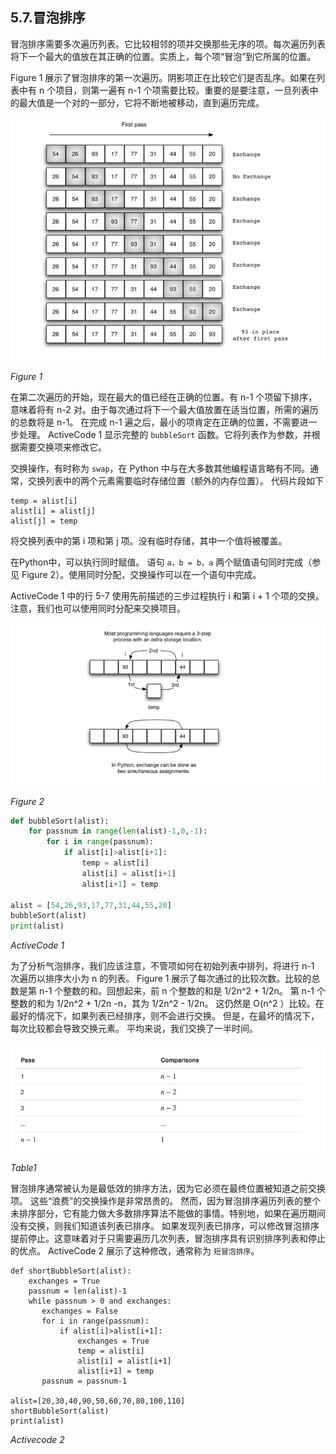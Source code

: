 ## 5.7.冒泡排序

冒泡排序需要多次遍历列表。它比较相邻的项并交换那些无序的项。每次遍历列表将下一个最大的值放在其正确的位置。实质上，每个项“冒泡”到它所属的位置。

Figure 1 展示了冒泡排序的第一次遍历。阴影项正在比较它们是否乱序。如果在列表中有 n 个项目，则第一遍有 n-1 个项需要比较。重要的是要注意，一旦列表中的最大值是一个对的一部分，它将不断地被移动，直到遍历完成。

![5.7.冒泡排序.figure1](assets/5.7.%E5%86%92%E6%B3%A1%E6%8E%92%E5%BA%8F.figure1.png)


*Figure 1*

在第二次遍历的开始，现在最大的值已经在正确的位置。有 n-1 个项留下排序，意味着将有 n-2 对。由于每次通过将下一个最大值放置在适当位置，所需的遍历的总数将是 n-1。 在完成 n-1 遍之后，最小的项肯定在正确的位置，不需要进一步处理。 ActiveCode 1 显示完整的 `bubbleSort` 函数。它将列表作为参数，并根据需要交换项来修改它。

交换操作，有时称为 `swap`，在 Python 中与在大多数其他编程语言略有不同。通常，交换列表中的两个元素需要临时存储位置（额外的内存位置）。 代码片段如下

````
temp = alist[i]
alist[i] = alist[j]
alist[j] = temp
````

将交换列表中的第 i 项和第 j 项。没有临时存储，其中一个值将被覆盖。

在Python中，可以执行同时赋值。 语句 `a，b = b，a` 两个赋值语句同时完成（参见 Figure 2）。使用同时分配，交换操作可以在一个语句中完成。

ActiveCode 1 中的行 5-7 使用先前描述的三步过程执行 i 和第 i + 1 个项的交换。 注意，我们也可以使用同时分配来交换项目。

![5.7.冒泡排序.figure2](assets/5.7.%E5%86%92%E6%B3%A1%E6%8E%92%E5%BA%8F.figure2.png)


*Figure 2*

```` python
def bubbleSort(alist):
    for passnum in range(len(alist)-1,0,-1):
        for i in range(passnum):
            if alist[i]>alist[i+1]:
                temp = alist[i]
                alist[i] = alist[i+1]
                alist[i+1] = temp

alist = [54,26,93,17,77,31,44,55,20]
bubbleSort(alist)
print(alist)
````
*ActiveCode 1*

为了分析气泡排序，我们应该注意，不管项如何在初始列表中排列，将进行 n-1 次遍历以排序大小为 n 的列表。 Figure 1 展示了每次通过的比较次数。比较的总数是第 n-1 个整数的和。回想起来，前 n 个整数的和是 1/2n^2 + 1/2n。 第 n-1 个整数的和为 1/2n^2 + 1/2n -n，其为 1/2n^2 - 1/2n。 这仍然是 O(n^2 ）比较。在最好的情况下，如果列表已经排序，则不会进行交换。 但是，在最坏的情况下，每次比较都会导致交换元素。 平均来说，我们交换了一半时间。

![5.7.冒泡排序.table1](assets/5.7.%E5%86%92%E6%B3%A1%E6%8E%92%E5%BA%8F.table1.png)


*Table1*

冒泡排序通常被认为是最低效的排序方法，因为它必须在最终位置被知道之前交换项。 这些“浪费”的交换操作是非常昂贵的。 然而，因为冒泡排序遍历列表的整个未排序部分，它有能力做大多数排序算法不能做的事情。特别地，如果在遍历期间没有交换，则我们知道该列表已排序。 如果发现列表已排序，可以修改冒泡排序提前停止。这意味着对于只需要遍历几次列表，冒泡排序具有识别排序列表和停止的优点。 ActiveCode 2 展示了这种修改，通常称为 `短冒泡排序`。

````
def shortBubbleSort(alist):
    exchanges = True
    passnum = len(alist)-1
    while passnum > 0 and exchanges:
       exchanges = False
       for i in range(passnum):
           if alist[i]>alist[i+1]:
               exchanges = True
               temp = alist[i]
               alist[i] = alist[i+1]
               alist[i+1] = temp
       passnum = passnum-1

alist=[20,30,40,90,50,60,70,80,100,110]
shortBubbleSort(alist)
print(alist)
````
*Activecode 2*

